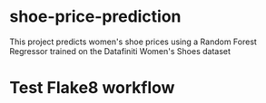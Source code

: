 # shoe-price-prediction
This project predicts women's shoe prices using a Random Forest Regressor trained on the Datafiniti Women's Shoes dataset
# Test Flake8 workflow
